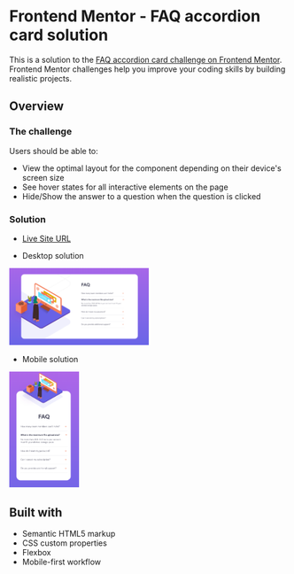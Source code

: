 # Frontend Mentor - FAQ accordion card solution

This is a solution to the [FAQ accordion card challenge on Frontend Mentor](https://www.frontendmentor.io/challenges/faq-accordion-card-XlyjD0Oam). Frontend Mentor challenges help you improve your coding skills by building realistic projects. 

## Overview

### The challenge

Users should be able to:

- View the optimal layout for the component depending on their device's screen size
- See hover states for all interactive elements on the page
- Hide/Show the answer to a question when the question is clicked

### Solution

- [Live Site URL]("https://linhvoyo.github.io/fm-challenges/fq-accordion-card/index.html")

- Desktop solution

<img src="./design/desktop-solution.png" width="50%" height="50%">

- Mobile solution

<img src="./design/mobile-solution.png" width="25%" height="25%">

## Built with

- Semantic HTML5 markup
- CSS custom properties
- Flexbox
- Mobile-first workflow
